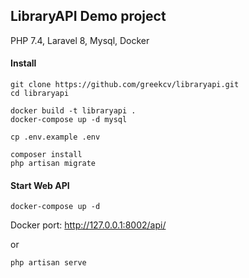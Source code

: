 
## LibraryAPI Demo project

PHP 7.4, Laravel 8, Mysql, Docker

#### Install

    git clone https://github.com/greekcv/libraryapi.git
    cd libraryapi

    docker build -t libraryapi .
    docker-compose up -d mysql

    cp .env.example .env

    composer install
    php artisan migrate

#### Start Web API

    docker-compose up -d

Docker port: http://127.0.0.1:8002/api/

or

    php artisan serve
